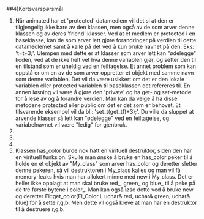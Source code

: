 ##4)Kortsvarspørsmål

1.  Når animated har et 'protected' datamedlem vil det si at den er tilgjengelig ikke bare av den klassen, men også av de som arver denne klassen og av deres 'friend' klasser. Ved at et medlem er protected i en baseklasse, kan de som arver lett gjøre forandringer på verdien til dette datamedlemet samt å kalle på det ved å kun bruke navnet på den: Eks: 't=t+3;'. Ulempen med dette er at klasser som arver lett kan "ødelegge" koden, ved at de ikke helt vet hva denne variablen gjør, og setter den til en tilstand som er uheldig ved en feiltagelse. Et annet problem som kan oppstå er om en av de som arver oppretter et objekt med samme navn som denne variablen. Det vil da være usikkert om det er den lokale variablen eller protected variablen til baseklassen det refereres til.
    En annen løsning vil være å gjøre den 'private' og ha get- og set-metode for å lese av og å forandre verdien. Man kan da velge å ha disse metodene protected eller public om det er det som er behovet. Et tilsvarende eksempel vil da bli: 'set_t(get_t()+3);'. Du ville da sluppet at arvende klasser så lett kan "ødelegge" ved en feiltagelse, og variabelnavnet vil være "ledig" for gjenbruk.
2. 
3.
4.
5.  Klassen has_color burde nok hatt en virituell destruktor, siden den har en virituell funksjon. Skulle man ønske å bruke en      has_color peker til å holde en et objekt av "My_class" som arver has_color og deretter sletter denne pekeren, så vil            destruktoren i My_class kalles og man vil få memory-leaks hvis man har allokert minne med new i My_class. Det er heller ikke     opplagt at man skal bruke red_, green_ og blue_ til å peke på de tre første bytene i color_. Man kan også løse dette ved å      bruke new og deretter Fl::get_color(Fl_Color i, uchar& red, uchar& green, uchar& blue) for å sette r,g,b. Men dette vil også     kreve at man har en destruktor til å destruere r,g,b.
